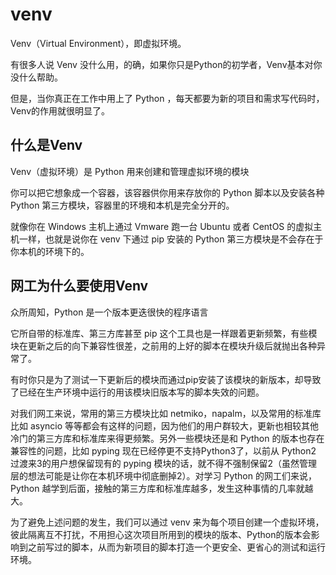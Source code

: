 # venv

Venv（Virtual Environment），即虚拟环境。

有很多人说 Venv 没什么用，的确，如果你只是Python的初学者，Venv基本对你没什么帮助。

但是，当你真正在工作中用上了 Python ，每天都要为新的项目和需求写代码时，Venv的作用就很明显了。

## 什么是Venv

Venv（虚拟环境）是 Python 用来创建和管理虚拟环境的模块

你可以把它想象成一个容器，该容器供你用来存放你的 Python 脚本以及安装各种 Python 第三方模块，容器里的环境和本机是完全分开的。

就像你在 Windows 主机上通过 Vmware 跑一台 Ubuntu 或者 CentOS 的虚拟主机一样，也就是说你在 venv 下通过 pip 安装的 Python 第三方模块是不会存在于你本机的环境下的。

## 网工为什么要使用Venv

众所周知，Python 是一个版本更迭很快的程序语言

它所自带的标准库、第三方库甚至 pip 这个工具也是一样跟着更新频繁，有些模块在更新之后的向下兼容性很差，之前用的上好的脚本在模块升级后就抛出各种异常了。

有时你只是为了测试一下更新后的模块而通过pip安装了该模块的新版本，却导致了已经在生产环境中运行的用该模块旧版本写的脚本失效的问题。

对我们网工来说，常用的第三方模块比如 netmiko，napalm，以及常用的标准库比如 asyncio 等等都会有这样的问题，因为他们的用户群较大，更新也相较其他冷门的第三方库和标准库来得更频繁。另外一些模块还是和 Python 的版本也存在兼容性的问题，比如 pyping 现在已经停更不支持Python3了，以前从 Python2 过渡来3的用户想保留现有的 pyping 模块的话，就不得不强制保留2（虽然管理层的想法可能是让你在本机环境中彻底删掉2）。对学习 Python 的网工们来说，Python 越学到后面，接触的第三方库和标准库越多，发生这种事情的几率就越大。

为了避免上述问题的发生，我们可以通过 venv 来为每个项目创建一个虚拟环境，彼此隔离互不打扰，不用担心这次项目所用到的模块的版本、Python的版本会影响到之前写过的脚本，从而为新项目的脚本打造一个更安全、更省心的测试和运行环境。